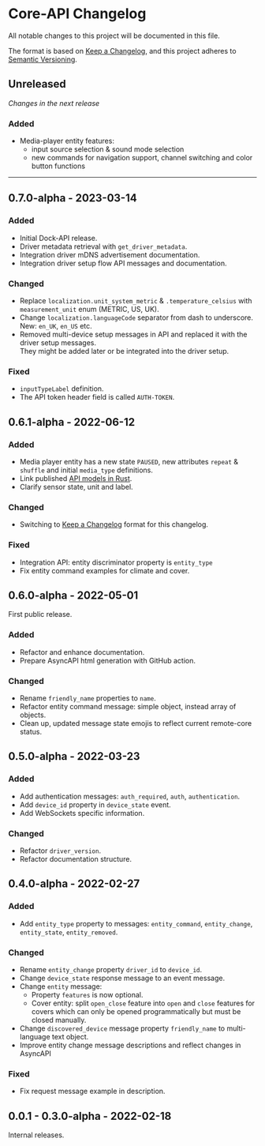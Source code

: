# Core-API Changelog
All notable changes to this project will be documented in this file.

The format is based on [Keep a Changelog](https://keepachangelog.com/en/1.0.0/),
and this project adheres to [Semantic Versioning](https://semver.org/spec/v2.0.0.html).

## Unreleased

_Changes in the next release_

### Added
- Media-player entity features:
  - input source selection & sound mode selection
  - new commands for navigation support, channel switching and color button functions

---

## 0.7.0-alpha - 2023-03-14
### Added
- Initial Dock-API release.
- Driver metadata retrieval with `get_driver_metadata`.
- Integration driver mDNS advertisement documentation.
- Integration driver setup flow API messages and documentation.

### Changed
- Replace `localization.unit_system_metric` & `.temperature_celsius` with `measurement_unit` enum (METRIC, US, UK). 
- Change `localization.languageCode` separator from dash to underscore. New: `en_UK`, `en_US` etc.
- Removed multi-device setup messages in API and replaced it with the driver setup messages.  
  They might be added later or be integrated into the driver setup.

### Fixed
- `inputTypeLabel` definition.
- The API token header field is called `AUTH-TOKEN`.

## 0.6.1-alpha - 2022-06-12
### Added
- Media player entity has a new state `PAUSED`, new attributes `repeat` & `shuffle` and initial `media_type` definitions.
- Link published [API models in Rust](https://github.com/unfoldedcircle/api-model-rs).
- Clarify sensor state, unit and label.

### Changed
- Switching to [Keep a Changelog](https://keepachangelog.com/en/1.0.0/) format for this changelog.

### Fixed
- Integration API: entity discriminator property is `entity_type`
- Fix entity command examples for climate and cover.

## 0.6.0-alpha - 2022-05-01

First public release.

### Added
- Refactor and enhance documentation.
- Prepare AsyncAPI html generation with GitHub action.

### Changed
- Rename `friendly_name` properties to `name`.
- Refactor entity command message: simple object, instead array of objects.
- Clean up, updated message state emojis to reflect current remote-core status.

## 0.5.0-alpha - 2022-03-23
### Added
- Add authentication messages: `auth_required`, `auth`, `authentication`.
- Add `device_id` property in `device_state` event.
- Add WebSockets specific information.

### Changed
- Refactor `driver_version`.
- Refactor documentation structure.

## 0.4.0-alpha - 2022-02-27
### Added
- Add `entity_type` property to messages: `entity_command`, `entity_change`, `entity_state`, `entity_removed`.

### Changed
- Rename `entity_change` property `driver_id` to `device_id`.
- Change `device_state` response message to an event message.
- Change `entity` message:
  - Property `features` is now optional.
  - Cover entity: split `open_close` feature into `open` and `close` features for covers which can only be opened
    programmatically but must be closed manually.
- Change `discovered_device` message property `friendly_name` to multi-language text object.
- Improve entity change message descriptions and reflect changes in AsyncAPI

### Fixed
- Fix request message example in description.

## 0.0.1 - 0.3.0-alpha - 2022-02-18

Internal releases.
